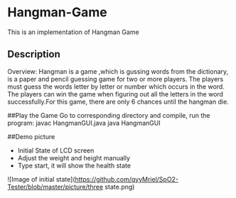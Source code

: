 # Hangman-Game
This is an implementation of Hangman Game

## Description
Overview: Hangman is a game ,which is gussing words from the dictionary,
is a paper and pencil guessing game for two or more players. The players must guess the words letter by letter or number which occurs in the word. The players can win the game when figuring out all the letters in the word successfully.For this game, there are only 6 chances until the hangman die.

##Play the Game
Go to corresponding directory and compile, run the program:
javac HangmanGUI.java
java HangmanGUI

##Demo picture
* Initial State of LCD screen
* Adjust the weight and height manually
* Type start, it will show the health state

![Image of initial state](https://github.com/qyyMriel/SpO2-Tester/blob/master/picture/three state.png)

